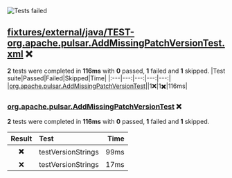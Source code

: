 ![Tests failed](https://img.shields.io/badge/tests-1%20failed%2C%201%20skipped-critical)
## <a id="user-content-r0" href="#r0">fixtures/external/java/TEST-org.apache.pulsar.AddMissingPatchVersionTest.xml</a> ❌
**2** tests were completed in **116ms** with **0** passed, **1** failed and **1** skipped.
|Test suite|Passed|Failed|Skipped|Time|
|:---|---:|---:|---:|---:|
|[org.apache.pulsar.AddMissingPatchVersionTest](#r0s0)||1❌|1✖️|116ms|
### <a id="user-content-r0s0" href="#r0s0">org.apache.pulsar.AddMissingPatchVersionTest</a> ❌
**2** tests were completed in **116ms** with **0** passed, **1** failed and **1** skipped.

|Result|Test|Time|
|:---:|:---|---:|
|✖️|testVersionStrings|99ms|
|❌|testVersionStrings|17ms|